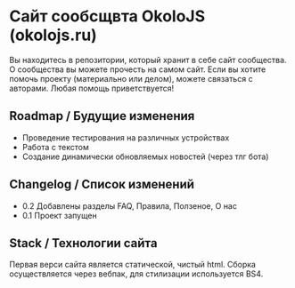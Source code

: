 # Сайт сообсщвта OkoloJS (okolojs.ru)

Вы находитесь в репозитории, который хранит в себе сайт сообщества. О сообщества вы можете прочесть на самом сайт. 
Если вы хотите помочь проекту (материально или делом), можете связаться с авторами. Любая помощь приветствуется!


## Roadmap / Будущие изменения

* Проведение тестирования на различных устройствах
* Работа с текстом
* Создание динамически обновляемых новостей (через тлг бота)



## Changelog / Список изменений


* 0.2 Добавлены разделы FAQ, Правила, Ползеное, О нас
* 0.1 Проект запущен

## Stack / Технологии сайта

Первая верси сайта является статической, чистый html. Сборка осуществляется через вебпак, для 
стилизации используется BS4.